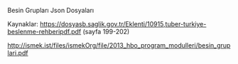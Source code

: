Besin Grupları Json Dosyaları

Kaynaklar:
https://dosyasb.saglik.gov.tr/Eklenti/10915,tuber-turkiye-beslenme-rehberipdf.pdf  (sayfa 199-202)

http://ismek.ist/files/ismekOrg/file/2013_hbo_program_modulleri/besin_gruplari.pdf
